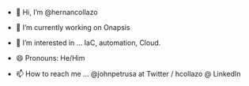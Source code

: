 - 👋 Hi, I’m @hernancollazo

- 🔭 I’m currently working on Onapsis

- 👀 I’m interested in ... IaC, automation, Cloud.

- 😄 Pronouns: He/Him

- 📫 How to reach me ... @johnpetrusa at Twitter / hcollazo @ LinkedIn 
